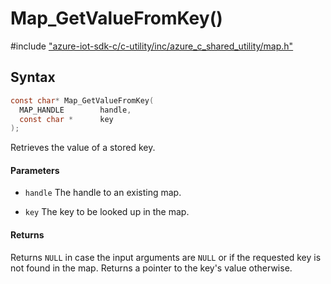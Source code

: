 # Map_GetValueFromKey()

\#include ["azure-iot-sdk-c/c-utility/inc/azure_c_shared_utility/map.h"](../iot-c-ref-map-h.md)  

## Syntax

```C
const char* Map_GetValueFromKey(
  MAP_HANDLE    	handle,
  const char *  	key
);

```

Retrieves the value of a stored key.

#### Parameters
* `handle` The handle to an existing map. 

* `key` The key to be looked up in the map.

#### Returns
Returns `NULL` in case the input arguments are `NULL` or if the requested key is not found in the map. Returns a pointer to the key's value otherwise.

